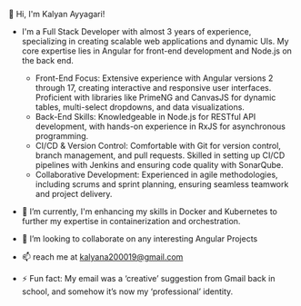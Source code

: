 👋 Hi, I'm Kalyan Ayyagari!
- I'm a Full Stack Developer with almost 3 years of experience, specializing in creating scalable web applications and dynamic UIs. My core expertise lies in Angular for front-end development and Node.js on the back end.

  - Front-End Focus: Extensive experience with Angular versions 2 through 17, creating interactive and responsive user interfaces. Proficient with libraries like PrimeNG and CanvasJS for dynamic tables, multi-select dropdowns, and data visualizations.
  - Back-End Skills: Knowledgeable in Node.js for RESTful API development, with hands-on experience in RxJS for asynchronous programming.
  - CI/CD & Version Control: Comfortable with Git for version control, branch management, and pull requests. Skilled in setting up CI/CD pipelines with Jenkins and ensuring code quality with SonarQube.
  - Collaborative Development: Experienced in agile methodologies, including scrums and sprint planning, ensuring seamless teamwork and project delivery.

- 🌱 I’m currently, I'm enhancing my skills in Docker and Kubernetes to further my expertise in containerization and orchestration.
- 💞️ I’m looking to collaborate on any interesting Angular Projects 
- 📫 reach me at kalyana200019@gmail.com
- ⚡ Fun fact: My email was a ‘creative’ suggestion from Gmail back in school, and somehow it’s now my ‘professional’ identity.

<!---
kalyanAyyagari/kalyanAyyagari is a ✨ special ✨ repository because its `README.md` (this file) appears on your GitHub profile.
You can click the Preview link to take a look at your changes.
--->
